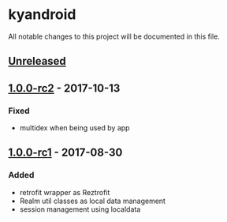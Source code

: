 # kyandroid
All notable changes to this project will be documented in this file.

## [Unreleased]

## [1.0.0-rc2] - 2017-10-13
### Fixed
- multidex when being used by app

## [1.0.0-rc1] - 2017-08-30
### Added
- retrofit wrapper as Reztrofit
- Realm util classes as local data management
- session management using localdata


[Unreleased]: https://github.com/rezkyatinnov/kyandroid/compare/1.0.0-rc2...develop
[1.0.0-rc2]: https://github.com/rezkyatinnov/kyandroid/compare/1.0.0-rc1...1.0.0-rc2
[1.0.0-rc1]: https://github.com/rezkyatinnov/kyandroid/releases/tag/1.0.0-rc1